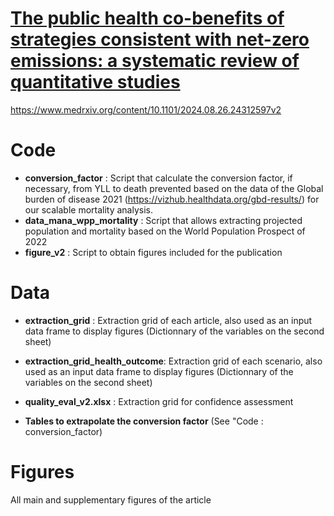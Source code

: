
<ins>**The public health co-benefits of strategies consistent with net-zero emissions: a systematic review of quantitative studies**</ins>
========
https://www.medrxiv.org/content/10.1101/2024.08.26.24312597v2

Code
========

- **conversion_factor** : Script that calculate the conversion factor, if necessary, from YLL to death prevented based on the data of the Global burden of disease 2021 (https://vizhub.healthdata.org/gbd-results/) for our scalable mortality analysis.
- **data_mana_wpp_mortality** : Script that allows extracting projected population and mortality based on the World Population Prospect of 2022
- **figure_v2** : Script to obtain figures included for the publication


Data
========

- **extraction_grid** : Extraction grid of each article, also used as an input data frame to display figures (Dictionnary of the variables on the second sheet) 

- **extraction_grid_health_outcome**: Extraction grid of each scenario, also used as an input data frame to display figures (Dictionnary of the variables on the second sheet)

- **quality_eval_v2.xlsx** : Extraction grid for confidence assessment

- **Tables to extrapolate the conversion factor** (See "Code : conversion_factor)



Figures
========

All main and supplementary figures of the article
